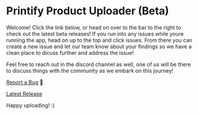 # Printify Product Uploader (Beta)

Welcome! Click the link below, or head on over to the bar to the right to check out the latest beta releases! If you run into any issues while youre running the app, head on up to the top and click issues. From there you can create a new issue and let our team know about your findings so we have a clean place to dicuss further and address the issue!

Feel free to reach out in the discord channel as well, one of us will be there to discuss things with the community as we embark on this journey!

[Report a Bug](https://github.com/ProgenixLLC/product-uploader-beta/issues/new?assignees=bigmac1337&labels=bug&projects=&template=bug_report.md&title=) 🚀

[Latest Release](https://github.com/ProgenixLLC/product-uploader-beta/releases/tag/1.1.2-beta)

Happy uploading! :)
